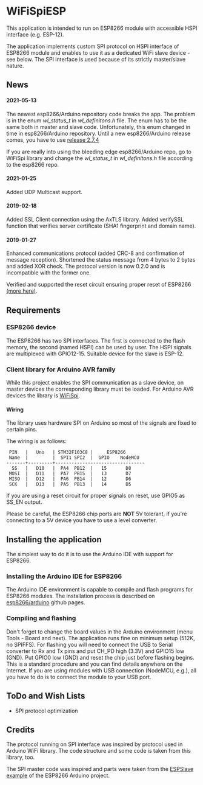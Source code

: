 WiFiSpiESP
==========

This application is intended to run on ESP8266 module with accessible HSPI interface (e.g. ESP-12).

The application implements custom SPI protocol on HSPI interface of ESP8266 module and enables to use it as a dedicated WiFi slave device - see below. The SPI interface is used because of its strictly master/slave nature.

## News

#### 2021-05-13

The newest esp8266/Arduino repository code breaks the app. The problem is in the enum *wl_status_t* in *wl_definitons.h* file. The enum has to be the same both in master and slave code. Unfortunately, this enum changed in time in esp8266/Arduino repository. Until a new esp8266/Arduino release comes, you have to use [release 2.7.4](https://github.com/esp8266/Arduino/releases/tag/2.7.4)

If you are really into using the bleeding edge esp8266/Arduino repo, go to WiFiSpi library and change the *wl_status_t* in *wl_definitons.h* file according to the esp8266 repo.

#### 2021-01-25

Added UDP Multicast support.

#### 2019-02-18

Added SSL Client connection using the AxTLS library. Added verifySSL function that verifies server certificate (SHA1 fingerprint and domain name).

#### 2019-01-27

Enhanced communications protocol (added CRC-8 and confirmation of message reception). Shortened the status message from 4 bytes to 2 bytes and added XOR check. The protocol version is now 0.2.0 and is incompatible with the former one.

Verified and supported the reset circuit ensuring proper reset of ESP8266 [(more here)](https://github.com/JiriBilek/WiFiSpiESP/issues/6).


## Requirements

### ESP8266 device

The ESP8266 has two SPI interfaces. The first is connected to the flash memory, the second (named HSPI) can be used by user. The HSPI signals are multiplexed with GPIO12-15. Suitable device for the slave is ESP-12.

### Client library for Arduino AVR family

While this project enables the SPI communication as a slave device, on master devices the corresponding library must be loaded.
For Arduino AVR devices the library is [WiFiSpi](https://github.com/JiriBilek/WiFiSpi).

#### Wiring

The library uses hardware SPI on Arduino so most of the signals are fixed to certain pins.

The wiring is as follows:

     PIN   |   Uno   | STM32F103C8 |     ESP8266
     Name  |         |  SPI1 SPI2  |  GPIO    NodeMCU
    -------+---------+---------------------------------
      SS   |   D10   |  PA4  PB12  |   15       D8
     MOSI  |   D11   |  PA7  PB15  |   13       D7
     MISO  |   D12   |  PA6  PB14  |   12       D6
     SCK   |   D13   |  PA5  PB13  |   14       D5

If you are using a reset circuit for proper signals on reset, use GPIO5 as SS_EN output.

Please be careful, the ESP8266 chip ports are **NOT** 5V tolerant, if you're connecting to a 5V device you have to use a level converter.

## Installing the application

The simplest way to do it is to use the Arduino IDE with support for ESP8266.

### Installing the Arduino IDE for ESP8266
 
The Arduino IDE environment is capable to compile and flash programs for ESP8266 modules.
The installation process is described on [esp8266/arduino](https://github.com/esp8266/Arduino) github pages.
 
### Compiling and flashing

Don't forget to change the board values in the Arduino environment (menu Tools - Board and next). The application runs fine on minimum setup (512K, no SPIFFS).
For flashing you will need to connect the USB to Serial converter to Rx and Tx pins and put CH_PD high (3.3V) and GPIO15 low (GND).
Put GPIO0 low (GND) and reset the chip just before flashing begins. This is a standard procedure and you can find details anywhere on the Internet.
If you are using modules with USB connection (NodeMCU, e.g.), all you have to do is to connect the module to your USB port. 
 
## ToDo and Wish Lists

- SPI protocol optimization

## Credits

The protocol running on SPI interface was inspired by protocol used in Arduino WiFi library. The code structure and some code is taken from this library, too.

The SPI master code was inspired and parts were taken from the [ESPSlave example](https://github.com/esp8266/Arduino/tree/master/libraries/SPISlave) of the ESP8266 Arduino project.



